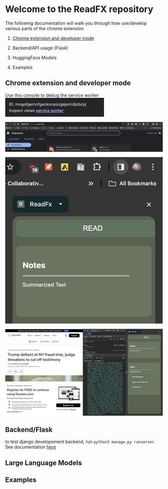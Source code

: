 # Welcome to the ReadFX repository

The following documentation will walk you through how use/develop various parts of the chrome extension
1. [Chrome extension and developer mode](#Chrome-extension-and-developer-mode)

2. Backend/API usage (Flask)

3. HuggingFace Models

4. Examples

## Chrome extension and developer mode
Use this console to debug the service worker
![Alt text](image.png)

![Alt text](imgs/unpack.png)

![Alt text](imgs/sidepanel.png)

![Alt text](imgs/parse.png)

## Backend/Flask
to test django developement backend, run ```python3 manage.py runserver```. See documentation [here](https://docs.djangoproject.com/en/5.0/intro/tutorial01/)

## Large Language Models

## Examples

